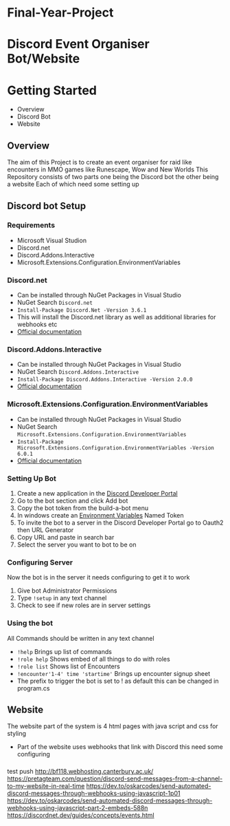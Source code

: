 # Final-Year-Project
# Discord Event Organiser Bot/Website

# Getting Started
  * Overview
  * Discord Bot
  * Website

## Overview
The aim of this Project is to create an event organiser for raid like encounters in MMO games like Runescape, Wow and New Worlds
This Repository consists of two parts one being the Discord bot the other being a website
Each of which need some setting up

## Discord bot Setup
### Requirements
  * Microsoft Visual Studion
  * Discord.net
  * Discord.Addons.Interactive
  * Microsoft.Extensions.Configuration.EnvironmentVariables


### Discord.net
* Can be installed through NuGet Packages in Visual Studio
* NuGet Search `Discord.net`
* `Install-Package Discord.Net -Version 3.6.1`
* This will install the Discord.net library as well as additional libraries for webhooks etc
* [Official documentation](https://discordnet.dev/guides/getting_started/installing.html?tabs=vs-install%2Ccustom-pkg)

### Discord.Addons.Interactive
* Can be installed through NuGet Packages in Visual Studio
* NuGet Search `Discord.Addons.Interactive`
* `Install-Package Discord.Addons.Interactive -Version 2.0.0`
* [Official documentation](https://github.com/foxbot/Discord.Addons.Interactive)

### Microsoft.Extensions.Configuration.EnvironmentVariables
* Can be installed through NuGet Packages in Visual Studio
* NuGet Search `Microsoft.Extensions.Configuration.EnvironmentVariables`
* `Install-Package Microsoft.Extensions.Configuration.EnvironmentVariables -Version 6.0.1`
* [Official documentation](https://docs.microsoft.com/en-us/dotnet/api/microsoft.extensions.configuration.environmentvariables.environmentvariablesconfigurationprovider?view=dotnet-plat-ext-6.0)

### Setting Up Bot
1. Create a new application in the [Discord Developer Portal](https://discord.com/developers/applications)
2. Go to the bot section and click Add bot
3. Copy the bot token from the build-a-bot menu
4. In windows create an [Environment Variables](https://docs.oracle.com/en/database/oracle/machine-learning/oml4r/1.5.1/oread/creating-and-modifying-environment-variables-on-windows.html) Named Token
5. To invite the bot to a server in the Discord Developer Portal go to Oauth2 then URL Generator
6. Copy URL and paste in search bar 
7. Select the server you want to bot to be on

### Configuring Server
Now the bot is in the server it needs configuring to get it to work
1. Give bot Administrator Permissions
2. Type `!setup` in any text channel
3. Check to see if new roles are in server settings

### Using the bot
All Commands should be written in any text channel
 * `!help` Brings up list of commands
 * `!role help` Shows embed of all things to do with roles
 * `!role list` Shows list of Encounters
 * `!encounter'1-4' time 'startime'` Brings up encounter signup sheet
* The prefix to trigger the bot is set to ! as default this can be changed in program.cs

## Website
The website part of the system is 4 html pages with java script and css for styling
* Part of the website uses webhooks that link with Discord this need some configuring

###

test push
http://bf118.webhosting.canterbury.ac.uk/
https://pretagteam.com/question/discord-send-messages-from-a-channel-to-my-website-in-real-time
https://dev.to/oskarcodes/send-automated-discord-messages-through-webhooks-using-javascript-1p01
https://dev.to/oskarcodes/send-automated-discord-messages-through-webhooks-using-javascript-part-2-embeds-588n
https://discordnet.dev/guides/concepts/events.html
